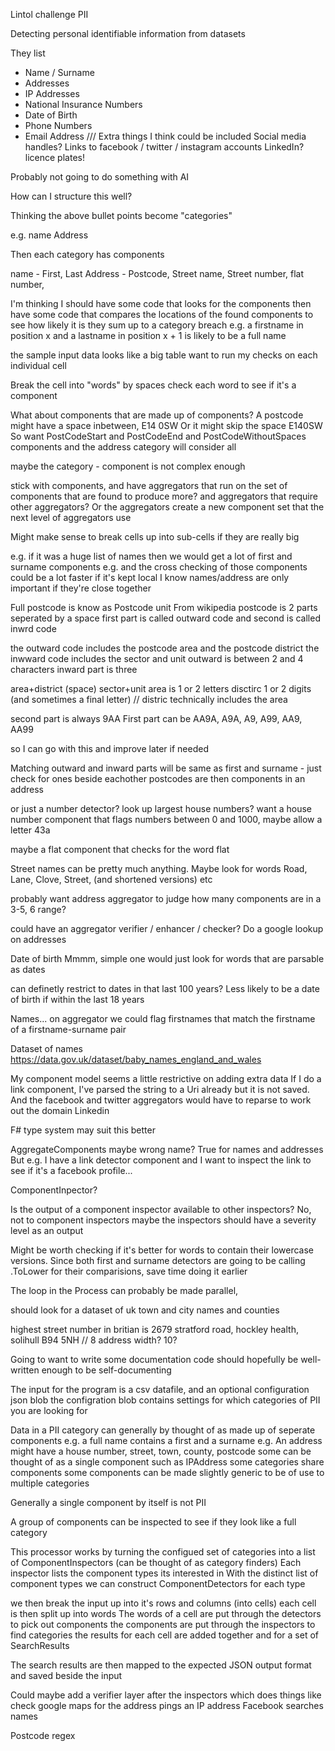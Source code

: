 ﻿Lintol challenge PII

Detecting personal identifiable information from datasets

They list 
- Name / Surname
- Addresses
- IP Addresses
- National Insurance Numbers
- Date of Birth
- Phone Numbers
- Email Address
/// Extra things I think could be included
Social media handles? Links to facebook / twitter / instagram accounts
LinkedIn?
licence plates! 

Probably not going to do something with AI

How can I structure this well?

Thinking the above bullet points become "categories"

e.g.	name
		Address

Then each category has components

name - First, Last
Address - Postcode, Street name, Street number, flat number,


I'm thinking I should have some code that looks for the components
then have some code that compares the locations of the found components to see how likely it is they sum up to a category breach
e.g. a firstname in position x and a lastname in position x + 1 is likely to be a full name

the sample input data looks like a big table
want to run my checks on each individual cell




Break the cell into "words" by spaces
check each word to see if it's a component

What about components that are made up of components?
A postcode might have a space inbetween, E14 0SW
Or it might skip the space E140SW
So want PostCodeStart and PostCodeEnd and PostCodeWithoutSpaces components
and the address category will consider all


maybe the category - component is not complex enough

stick with components, and have aggregators that run on the set of components that are found to produce more?
and aggregators that require other aggregators?
Or the aggregators create a new component set that the next level of aggregators use



Might make sense to break cells up into sub-cells if they are really big

e.g. if it was a huge list of names then we would get a lot of first and surname components
e.g. and the cross checking of those components could be a lot faster if it's kept local
I know names/address are only important if they're close together


Full postcode is know as Postcode unit
From wikipedia postcode is 2 parts seperated by a space
first part is called outward code and second is called inwrd code

the outward code includes the postcode area and the postcode district
the inwward code includes the sector and unit
outward is between 2 and 4 characters
inward part is three

area+district (space) sector+unit
area is 1 or 2 letters
disctirc 1 or 2 digits (and sometimes a final letter)
// distric technically includes the area

second part is always 9AA
First part can be AA9A, A9A, A9, A99, AA9, AA99

so I can go with this and improve later if needed 



Matching outward and inward parts will be same as first and surname - just check for ones beside eachother
postcodes are then components in an address


or just a number detector? 
look up largest house numbers? want a house number component that flags numbers between 0 and 1000, maybe allow a letter 43a

maybe a flat component that checks for the word flat

Street names can be pretty much anything. Maybe look for words Road, Lane, Clove, Street, (and shortened versions) etc

probably want address aggregator to judge how many components are in a 3-5, 6 range?


could have an aggregator verifier / enhancer / checker?
Do a google lookup on addresses



Date of birth
Mmmm, simple one would just look for words that are parsable as dates

can definetly restrict to dates in that last 100 years? Less likely to be a date of birth if within the last 18 years


Names... on aggregator we could flag firstnames that match the firstname of a firstname-surname pair



Dataset of names
https://data.gov.uk/dataset/baby_names_england_and_wales




My component model seems a little restrictive on adding extra data
If I do a link component, I've parsed the string to a Uri already but it is not saved. And the facebook and twitter aggregators would have to reparse to work out the domain
Linkedin 

F# type system may suit this better



AggregateComponents maybe wrong name? True for names and addresses
But e.g. I have a link detector component
and I want to inspect the link to see if it's a facebook profile... 

ComponentInpector?

Is the output of a component inspector available to other inspectors?
No, not to component inspectors
maybe the inspectors should have a severity level as an output



Might be worth checking if it's better for words to contain their lowercase versions. 
Since both first and surname detectors are going to be calling .ToLower for their comparisions, save time doing it earlier

The loop in the Process can probably be made parallel, 



should look for a dataset of uk town and city names
and counties

highest street number in britian is 
2679 stratford road, hockley health, solihull B94 5NH
// 8 address width? 10?


Going to want to write some documentation
code should hopefully be well-written enough to be self-documenting

The input for the program is a csv datafile, and an optional configuration json blob
the configration blob contains settings for which categories of PII you are looking for

Data in a PII category can generally by thought of as made up of seperate components
e.g. a full name contains a first and a surname
e.g. An address might have a house number, street, town, county, postcode
some can be thought of as a single component such as IPAddress
some categories share components
some components can be made slightly generic to be of use to multiple categories

Generally a single component by itself is not PII

A group of components can be inspected to see if they look like a full category


This processor works by turning the configued set of categories into a list of ComponentInspectors (can be thought of as category finders)
Each inspector lists the component types its interested in
With the distinct list of component types we can construct ComponentDetectors for each type

we then break the input up into it's rows and columns (into cells)
each cell is then split up into words
The words of a cell are put through the detectors to pick out components
the components are put through the inspectors to find categories
the results for each cell are added together and for a set of SearchResults

The search results are then mapped to the expected JSON output format
and saved beside the input


Could maybe add a verifier layer after the inspectors
which does things like check google maps for the address
pings an IP address
Facebook searches names 


Postcode regex